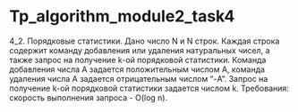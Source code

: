 # Tp_algorithm_module2_task4
4_2. Порядковые статистики. Дано число N и N строк. Каждая строка содержит команду добавления или удаления натуральных чисел, а также запрос на получение k-ой порядковой статистики. Команда добавления числа A задается положительным числом A, команда удаления числа A задается отрицательным числом “-A”. Запрос на получение k-ой порядковой статистики задается числом k.  Требования: скорость выполнения запроса - O(log n).
